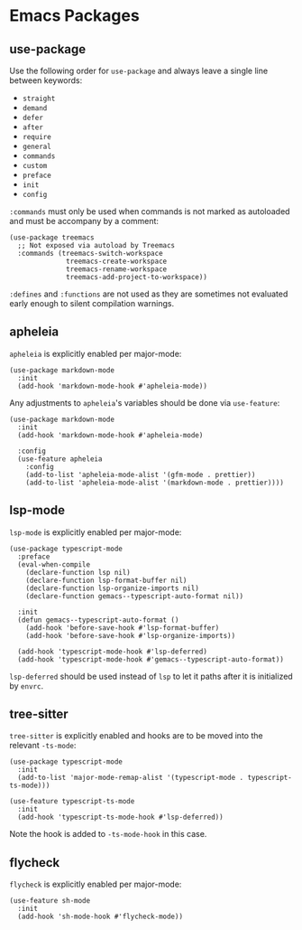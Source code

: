 # Emacs Packages

## use-package

Use the following order for `use-package` and always leave a single line between keywords:

-   `straight`
-   `demand`
-   `defer`
-   `after`
-   `require`
-   `general`
-   `commands`
-   `custom`
-   `preface`
-   `init`
-   `config`

`:commands` must only be used when commands is not marked as autoloaded and must be accompany by a comment:

``` elisp
(use-package treemacs
  ;; Not exposed via autoload by Treemacs
  :commands (treemacs-switch-workspace
              treemacs-create-workspace
              treemacs-rename-workspace
              treemacs-add-project-to-workspace))
```

`:defines` and `:functions` are not used as they are sometimes not evaluated early enough to silent compilation warnings.

## apheleia

`apheleia` is explicitly enabled per major-mode:

``` elisp
(use-package markdown-mode
  :init
  (add-hook 'markdown-mode-hook #'apheleia-mode))
```

Any adjustments to `apheleia`'s variables should be done via `use-feature`:

``` elisp
(use-package markdown-mode
  :init
  (add-hook 'markdown-mode-hook #'apheleia-mode)

  :config
  (use-feature apheleia
    :config
    (add-to-list 'apheleia-mode-alist '(gfm-mode . prettier))
    (add-to-list 'apheleia-mode-alist '(markdown-mode . prettier))))
```

## lsp-mode

`lsp-mode` is explicitly enabled per major-mode:

``` elisp
(use-package typescript-mode
  :preface
  (eval-when-compile
    (declare-function lsp nil)
    (declare-function lsp-format-buffer nil)
    (declare-function lsp-organize-imports nil)
    (declare-function gemacs--typescript-auto-format nil))

  :init
  (defun gemacs--typescript-auto-format ()
    (add-hook 'before-save-hook #'lsp-format-buffer)
    (add-hook 'before-save-hook #'lsp-organize-imports))

  (add-hook 'typescript-mode-hook #'lsp-deferred)
  (add-hook 'typescript-mode-hook #'gemacs--typescript-auto-format))
```

`lsp-deferred` should be used instead of `lsp` to let it paths after it is initialized by `envrc`.

## tree-sitter

`tree-sitter` is explicitly enabled and hooks are to be moved into the relevant `-ts-mode`:

``` elisp
(use-package typescript-mode
  :init
  (add-to-list 'major-mode-remap-alist '(typescript-mode . typescript-ts-mode)))

(use-feature typescript-ts-mode
  :init
  (add-hook 'typescript-ts-mode-hook #'lsp-deferred))
```

Note the hook is added to `-ts-mode-hook` in this case.

## flycheck

`flycheck` is explicitly enabled per major-mode:

``` elisp
(use-feature sh-mode
  :init
  (add-hook 'sh-mode-hook #'flycheck-mode))
```
